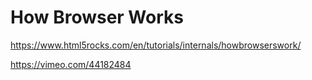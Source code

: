# How Browser Works

https://www.html5rocks.com/en/tutorials/internals/howbrowserswork/

https://vimeo.com/44182484